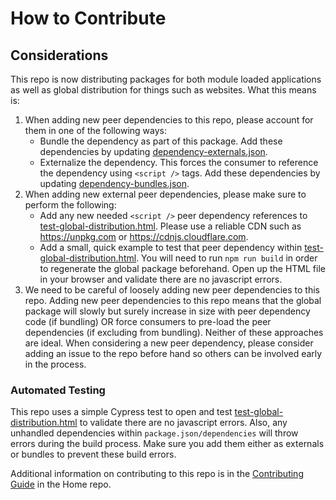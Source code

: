 # How to Contribute

## Considerations

This repo is now distributing packages for both module loaded applications as well as global distribution for things such as websites. What this means is:

1.  When adding new peer dependencies to this repo, please account for them in one of the following ways:
    -   Bundle the dependency as part of this package. Add these dependencies by updating [dependency-externals.json](./dependency-externals.json).
    -   Externalize the dependency. This forces the consumer to reference the dependency using `<script />` tags. Add these dependencies by updating [dependency-bundles.json](./dependency-bundles.json).
2.  When adding new external peer dependencies, please make sure to perform the following:
    -   Add any new needed `<script />` peer dependency references to [test-global-distribution.html](./test-global-distribution.html). Please use a reliable CDN such as https://unpkg.com or https://cdnjs.cloudflare.com.
    -   Add a small, quick example to test that peer dependency within [test-global-distribution.html](./test-global-distribution.html). You will need to run `npm run build` in order to regenerate the global package beforehand. Open up the HTML file in your browser and validate there are no javascript errors.
3.  We need to be careful of loosely adding new peer dependencies to this repo. Adding new peer dependencies to this repo means that the global package will slowly but surely increase in size with peer dependency code (if bundling) OR force consumers to pre-load the peer dependencies (if excluding from bundling). Neither of these approaches are ideal. When considering a new peer dependency, please consider adding an issue to the repo before hand so others can be involved early in the process.

### Automated Testing

This repo uses a simple Cypress test to open and test [test-global-distribution.html](./test-global-distribution.html) to validate there are no javascript errors. Also, any unhandled dependencies within `package.json/dependencies` will throw errors during the build process. Make sure you add them either as externals or bundles to prevent these build errors.

Additional information on contributing to this repo is in the [Contributing Guide](https://github.com/AndcultureCode/AndcultureCode/blob/master/CONTRIBUTING.md) in the Home repo.
